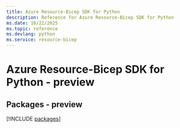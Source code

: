 ```yaml
---
title: Azure Resource-Bicep SDK for Python
description: Reference for Azure Resource-Bicep SDK for Python
ms.date: 10/22/2025
ms.topic: reference
ms.devlang: python
ms.service: resource-bicep
---
```

# Azure Resource-Bicep SDK for Python - preview
## Packages - preview
[!INCLUDE [packages](resource-bicep-index.md)]
